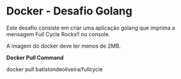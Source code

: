 # Docker - Desafio Golang
Este desafio consiste em criar uma aplicação golang que imprima a mensagem Full Cycle Rocks!! no console.

A imagem do docker deve ter menos de 2MB.

**Docker Pull Command**

docker pull batistondeoliveira/fullcycle
